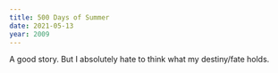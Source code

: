 ```yaml
---
title: 500 Days of Summer
date: 2021-05-13
year: 2009
---
```


A good story. But I absolutely hate to think what my destiny/fate holds.   
